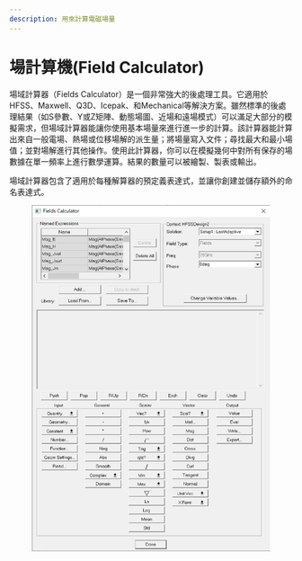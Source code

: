 ```yaml
---
description: 用來計算電磁場量
---
```


# 場計算機(Field Calculator)

場域計算器（Fields Calculator）是一個非常強大的後處理工具。它適用於HFSS、Maxwell、Q3D、Icepak、和Mechanical等解決方案。雖然標準的後處理結果（如S參數、Y或Z矩陣、動態場圖、近場和遠場模式）可以滿足大部分的模擬需求，但場域計算器能讓你使用基本場量來進行進一步的計算。該計算器能計算出來自一般電場、熱場或位移場解的派生量；將場量寫入文件；尋找最大和最小場值；並對場解進行其他操作。使用此計算器，你可以在模擬幾何中對所有保存的場數據在單一頻率上進行數學運算。結果的數量可以被繪製、製表或輸出。

場域計算器包含了適用於每種解算器的預定義表達式，並讓你創建並儲存額外的命名表達式。

<figure><img src="../.gitbook/assets/image (3) (4) (1).png" alt=""><figcaption></figcaption></figure>
